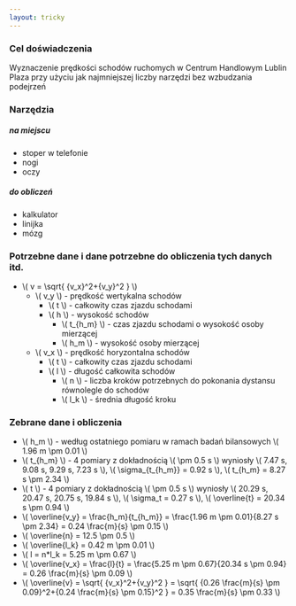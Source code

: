 ```yaml
---
layout: tricky
---
```

### Cel doświadczenia

Wyznaczenie prędkości schodów ruchomych w Centrum Handlowym Lublin Plaza przy użyciu jak najmniejszej liczby narzędzi bez wzbudzania podejrzeń

### Narzędzia

##### na miejscu

- stoper w telefonie
- nogi
- oczy

##### do obliczeń

- kalkulator
- linijka
- mózg

### Potrzebne dane i dane potrzebne do obliczenia tych danych itd.
- \\( v = \sqrt{ {v\_x}^2+{v\_y}^2 } \\)
  - \\( v\_y \\) - prędkość wertykalna schodów
    - \\( t \\) - całkowity czas zjazdu schodami
    - \\( h \\) - wysokość schodów
      - \\( t\_{h_m} \\) - czas zjazdu schodami o wysokość osoby mierzącej
      - \\( h\_m \\) - wysokość osoby mierzącej
  - \\( v\_x \\) - prędkość horyzontalna schodów
    - \\( t \\) - całkowity czas zjazdu schodami
    - \\( l \\) - długość całkowita schodów
      - \\( n \\) - liczba kroków potrzebnych do pokonania dystansu równolegle do schodów
      - \\( l\_k \\) - średnia długość kroku

### Zebrane dane i obliczenia

- \\( h\_m \\) - według ostatniego pomiaru w ramach badań bilansowych \\( 1.96 m \pm 0.01 \\)
- \\( t\_{h_m} \\) - 4 pomiary z dokładnością \\( \pm 0.5 s \\) wyniosły \\( 7.47 s, 9.08 s, 9.29 s, 7.23 s \\), \\( \sigma\_{t\_{h\_m}} = 0.92 s \\), \\( t\_{h\_m} = 8.27 s \pm 2.34 \\)
- \\( t \\) - 4 pomiary z dokładnością \\( \pm 0.5 s \\) wyniosły \\( 20.29 s, 20.47 s, 20.75 s, 19.84 s \\), \\( \sigma\_t = 0.27 s \\), \\( \overline{t} = 20.34 s \pm 0.94 \\)
- \\( \overline{v\_y} = \frac{h\_m}{t\_{h_m}} = \frac{1.96 m \pm 0.01}{8.27 s \pm 2.34} = 0.24 \frac{m}{s} \pm 0.15 \\)
- \\( \overline{n} = 12.5 \pm 0.5 \\)
- \\( \overline{l\_k} = 0.42 m \pm 0.01 \\)
- \\( l = n*l\_k = 5.25 m \pm 0.67 \\)
- \\( \overline{v\_x} = \frac{l}{t} = \frac{5.25 m \pm 0.67}{20.34 s \pm 0.94} = 0.26 \frac{m}{s} \pm 0.09 \\)
- \\( \overline{v} = \sqrt{ {v\_x}^2+{v\_y}^2 } = \sqrt{ {0.26 \frac{m}{s} \pm 0.09}^2+{0.24 \frac{m}{s} \pm 0.15}^2 } = 0.35 \frac{m}{s} \pm 0.33 \\)
